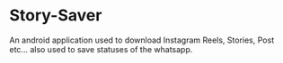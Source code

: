 # Story-Saver
An android application used to download Instagram Reels, Stories, Post etc... also used to save statuses of the whatsapp.
